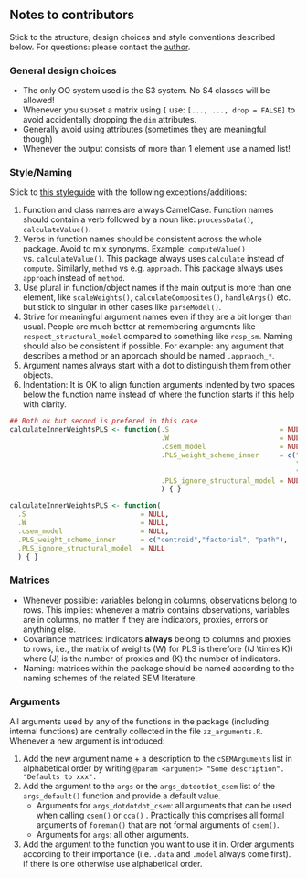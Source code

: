 
## Notes to contributors

Stick to the structure, design choices and style conventions described
below. For questions: please contact the
[author](mailto:manuel.rademaker@uni-wuerzburg.de).

<!-- ### Structure -->

<!-- The package structure is best understood with reference to a (hierarchically organized)  -->

<!-- company. In analogy to company departments, two separate "function departments"  -->

<!-- exist: -->

<!-- - **Estimation functions** -->

<!-- - **Postestimation functions** -->

<!-- Each department is hierarchically structured. All functions that do not belong -->

<!-- to one of the departments are considered **utility functions**. To stay in the -->

<!-- picture, they are best understood as external consultants in charge of one -->

<!-- specific task that is not meaningfully classified as belonging to (only) one of -->

<!-- the two departments. -->

<!-- #### Estimation functions: -->

<!-- Estimation functions are all functions involved in the estimation/calculation  -->

<!-- of the quantities of the measurement and the path/structural model. There are: -->

<!-- - **2 toplevel functions** (`csem()`). These functions + the -->

<!--   postestimation function `summarize()` (see below) should be sufficient for the end -->

<!--   user most of the time. Both functions eventually call `foreman()`. -->

<!-- - **1 midlevel function**, `foreman()`, that acts like a foreman by collecting all -->

<!--   (estimation) tasks, distributing them to lower level (helper) functions, and  -->

<!--   eventually recollecting all of their results. -->

<!-- - **Lowlevel (helper) functions** that perform one specific task. A distinction -->

<!--   is made between: -->

<!--     - **Exported helper functions**: Functions that are exported to be applied -->

<!--       directly by the end user if needed (e.g. `parseModel()` or -->

<!--       `calculateWeightsPLS()`). -->

<!--     - **Internal helper functions**: Functions that are not exported. These functions  -->

<!--       can be accessed via `csem:::` but they are not generally useful to the end user -->

<!--       (e.g. `calculateConstructVCV()` or `classifyConstructs()`).  -->

<!-- #### Postestimation functions: -->

<!-- Postestimation functions are functions to be applied to an object resulting  -->

<!-- from a call to `csem()`, `cca()` or `foreman()`, namely a `cSEMResults` object.  -->

<!-- All postestimation functions are consistently named by (preferably short) verbs. -->

<!-- Postestimation functions are generic with methods for classes `cSEMResults_default`, -->

<!-- `cSEMResults_multi` and `cSEMResults_2ndorder`. -->

<!-- Currently only a subset of these functions is implemented: -->

<!-- - 1 toplevel function:  -->

<!--   - `summarize()` with class `cSEMSummarize` -->

<!-- - 2 midlevel functions: -->

<!--   - `assess()` with class `cSEMCheck` -->

<!--   - `verify` with class `cSEMVerify` -->

<!-- - 3 lowlevel functions: -->

<!--   - `testMICOM()` with class `cSEMTestMICOM` -->

<!--   - `testMGD()` with class `cSEMTestMGA` -->

<!--   - `testOMF()` with class `cSEMTestOMF` -->

<!-- Each function has (will eventually have) a distinct class and a corresponding  -->

<!-- `print` method. -->

<!-- ### Helper functions -->

<!-- #### Exported helper functions -->

<!-- Exported helper functions should be written as autonomous as possible in a sense  -->

<!-- that they can be used without having to jump to a mother function in order to allow  -->

<!-- researchers using the package to use helper function the way they need it.  -->

<!-- Flexibility will come at the price of code repetition (i.e. most exported helper  -->

<!-- functions will have to have a `parseModel()` + `processDate()` statement at the  -->

<!-- beginning) to make them autonomous. -->

<!-- #### Internal helper functions -->

<!-- Internal helper functions on the other hand do not need to be autonomous. Here -->

<!-- code compactness is preferred.  -->

<!-- Mark every internal function as internal with `@keywords internal`. -->

### General design choices

  - The only OO system used is the S3 system. No S4 classes will be
    allowed\!
  - Whenever you subset a matrix using `[` use: `[..., ..., drop =
    FALSE]` to avoid accidentally dropping the `dim` attributes.
  - Generally avoid using attributes (sometimes they are meaningful
    though)
  - Whenever the output consists of more than 1 element use a named
    list\!

### Style/Naming

Stick to [this styleguide](http://style.tidyverse.org/) with the
following exceptions/additions:

1.  Function and class names are always CamelCase. Function names should
    contain a verb followed by a noun like: `processData()`,
    `calculateValue()`.
2.  Verbs in function names should be consistent across the whole
    package. Avoid to mix synonyms. Example: `computeValue()`
    vs. `calculateValue()`. This package always uses `calculate`
    instead of `compute`. Similarly, `method` vs e.g. `approach`. This
    package always uses `approach` instead of `method`.
3.  Use plural in function/object names if the main output is more than
    one element, like `scaleWeights()`, `calculateComposites()`,
    `handleArgs()` etc. but stick to singular in other cases like
    `parseModel()`.
4.  Strive for meaningful argument names even if they are a bit longer
    than usual. People are much better at remembering arguments like
    `respect_structural_model` compared to something like `resp_sm`.
    Naming should also be consistent if possible. For example: any
    argument that describes a method or an approach should be named
    `.appraoch_*`.
5.  Argument names always start with a dot to distinguish them from
    other objects.
6.  Indentation: It is OK to align function arguments indented by two
    spaces below the function name instead of where the function starts
    if this help with clarity.

<!-- end list -->

``` r
## Both ok but second is prefered in this case
calculateInnerWeightsPLS <- function(.S                           = NULL,
                                     .W                           = NULL,
                                     .csem_model                  = NULL,
                                     .PLS_weight_scheme_inner     = c("centroid",
                                                                      "factorial", 
                                                                      "path"),
                                     .PLS_ignore_structural_model = NULL
                                     ) { }

calculateInnerWeightsPLS <- function(
  .S                            = NULL,
  .W                            = NULL,
  .csem_model                   = NULL,
  .PLS_weight_scheme_inner      = c("centroid","factorial", "path"),
  .PLS_ignore_structural_model  = NULL
  ) { }
```

### Matrices

  - Whenever possible: variables belong in columns, observations belong
    to rows. This implies: whenever a matrix contains observations,
    variables are in columns, no matter if they are indicators, proxies,
    errors or anything else.
  - Covariance matrices: indicators **always** belong to columns and
    proxies to rows, i.e., the matrix of weights \(W\) for PLS is
    therefore \((J \times K)\) where \(J\) is the number of proxies and
    \(K\) the number of indicators.
  - Naming: matrices within the package should be named according to the
    naming schemes of the related SEM literature.

### Arguments

All arguments used by any of the functions in the package (including
internal functions) are centrally collected in the file
`zz_arguments.R`. Whenever a new argument is introduced:

1.  Add the new argument name + a description to the `cSEMArguments`
    list in alphabetical order by writing `@param <argument> "Some
    description". "Defaults to xxx".`
2.  Add the argument to the `args` or the `args_dotdotdot_csem` list of
    the `args_default()` function and provide a default value.
      - Arguments for `args_dotdotdot_csem`: all arguments that can be
        used when calling `csem()` or `cca()` . Practically this
        comprises all formal arguments of `foreman()` that are not
        formal arguments of `csem()`.
      - Arguments for `args`: all other arguments.
3.  Add the argument to the function you want to use it in. Order
    arguments according to their importance (i.e. `.data` and `.model`
    always come first). if there is one otherwise use alphabetical
    order.
